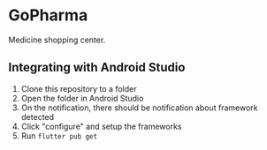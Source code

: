# GoPharma

Medicine shopping center.

## Integrating with Android Studio

1. Clone this repository to a folder
2. Open the folder in Android Studio
3. On the notification, there should be notification about framework detected
4. Click "configure" and setup the frameworks
5. Run ```flutter pub get```
